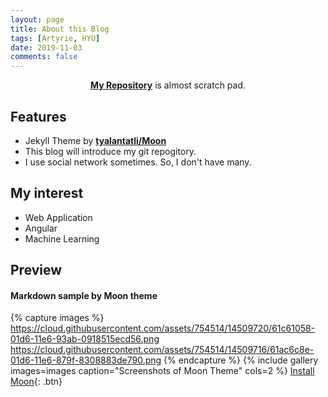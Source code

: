 ```yaml
---
layout: page
title: About this Blog
tags: [Artyrie, HYU]
date: 2019-11-03
comments: false
---
```

    
<center><a href="https://Artyrie.github.io"><b>My Repository</b></a> is almost scratch pad. </center>

## Features
* Jekyll Theme by <a href="http://taylantatli.github.io/Moon"><b>tyalantatli/Moon</b></a>
* This blog will introduce my git repogitory.
* I use social network sometimes. So, I don't have many.

## My interest
* Web Application
* Angular
* Machine Learning

## Preview
#### Markdown sample by Moon theme
{% capture images %}
    https://cloud.githubusercontent.com/assets/754514/14509720/61c61058-01d6-11e6-93ab-0918515ecd56.png
    https://cloud.githubusercontent.com/assets/754514/14509716/61ac6c8e-01d6-11e6-879f-8308883de790.png
{% endcapture %}
{% include gallery images=images caption="Screenshots of Moon Theme" cols=2 %}
[Install Moon](https://github.com/TaylanTatli/Moon){: .btn}